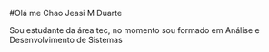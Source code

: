 #Olá me Chao Jeasi M Duarte

Sou estudante da área tec, no momento sou formado em Análise e Desenvolvimento de Sistemas
